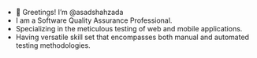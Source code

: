 - 👋 Greetings! I’m @asadshahzada
-  I am a Software Quality Assurance Professional.
-  Specializing in the meticulous testing of web and mobile applications.
-  Having versatile skill set that encompasses both manual and automated testing methodologies.
